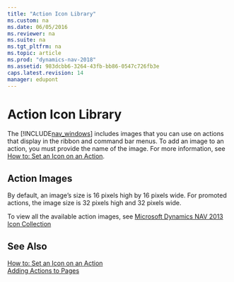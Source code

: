 ```yaml
---
title: "Action Icon Library"
ms.custom: na
ms.date: 06/05/2016
ms.reviewer: na
ms.suite: na
ms.tgt_pltfrm: na
ms.topic: article
ms.prod: "dynamics-nav-2018"
ms.assetid: 983dcbb6-3264-43fb-bb86-0547c726fb3e
caps.latest.revision: 14
manager: edupont
---
```

# Action Icon Library
The [!INCLUDE[nav_windows](includes/nav_windows_md.md)] includes images that you can use on actions that display in the ribbon and command bar menus. To add an image to an action, you must provide the name of the image. For more information, see [How to: Set an Icon on an Action](How-to--Set-an-Icon-on-an-Action.md).  
  
## Action Images  
 By default, an image’s size is 16 pixels high by 16 pixels wide. For promoted actions, the image size is 32 pixels high and 32 pixels wide.  
  
 To view all the available action images, see [Microsoft Dynamics NAV 2013 Icon Collection](https://go.microsoft.com/fwlink/?LinkID=394623)  
  
## See Also  
 [How to: Set an Icon on an Action](How-to--Set-an-Icon-on-an-Action.md)   
 [Adding Actions to Pages](Adding-Actions-to-Pages.md)